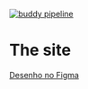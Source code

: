 [![buddy pipeline](https://app.buddy.works/site/site/pipelines/pipeline/330722/badge.svg?token=bf3b152434df4c0665f58683d7a684502dc337abfdd1a38c6a3044a281aab3f7 "buddy pipeline")](https://app.buddy.works/site/site/pipelines/pipeline/330722)

# The site

[Desenho no Figma](https://www.figma.com/file/oYVZx1RfXA9KXoCrTadrJb/Meu-Site?node-id=0%3A1)